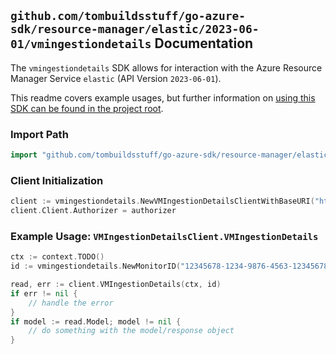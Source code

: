 
## `github.com/tombuildsstuff/go-azure-sdk/resource-manager/elastic/2023-06-01/vmingestiondetails` Documentation

The `vmingestiondetails` SDK allows for interaction with the Azure Resource Manager Service `elastic` (API Version `2023-06-01`).

This readme covers example usages, but further information on [using this SDK can be found in the project root](https://github.com/tombuildsstuff/go-azure-sdk/tree/main/docs).

### Import Path

```go
import "github.com/tombuildsstuff/go-azure-sdk/resource-manager/elastic/2023-06-01/vmingestiondetails"
```


### Client Initialization

```go
client := vmingestiondetails.NewVMIngestionDetailsClientWithBaseURI("https://management.azure.com")
client.Client.Authorizer = authorizer
```


### Example Usage: `VMIngestionDetailsClient.VMIngestionDetails`

```go
ctx := context.TODO()
id := vmingestiondetails.NewMonitorID("12345678-1234-9876-4563-123456789012", "example-resource-group", "monitorValue")

read, err := client.VMIngestionDetails(ctx, id)
if err != nil {
	// handle the error
}
if model := read.Model; model != nil {
	// do something with the model/response object
}
```
